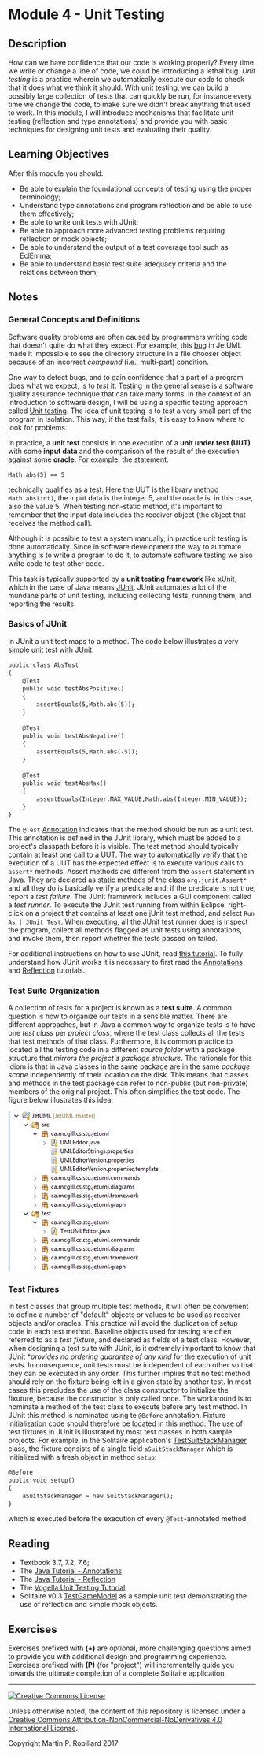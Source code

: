 # Module 4 - Unit Testing

## Description

How can we have confidence that our code is working properly? Every time we write or change a line of code, we could be introducing a lethal bug. *Unit testing* is a practice wherein we automatically execute our code to check that it does what we think it should. With unit testing, we can build a possibly large collection of tests that can quickly be run, for instance every time we change the code, to make sure we didn't break anything that used to work. In this module, I will introduce mechanisms that facilitate unit testing (reflection and type annotations) and provide you with basic techniques for designing unit tests and evaluating their quality.

## Learning Objectives

After this module you should:

* Be able to explain the foundational concepts of testing using the proper terminology;
* Understand type annotations and program reflection and be able to use them effectively;
* Be able to write unit tests with JUnit;
* Be able to approach more advanced testing problems requiring reflection or mock objects;
* Be able to understand the output of a test coverage tool such as EclEmma;
* Be able to understand basic test suite adequacy criteria and the relations between them;

## Notes

### General Concepts and Definitions

Software quality problems are often caused by programmers writing code that doesn't quite do what they expect. For example, this [bug](https://github.com/prmr/JetUML/issues/188) in JetUML made it impossible to see the directory structure in a file chooser object because of an incorrect *compound* (i.e., multi-part) condition.

One way to detect bugs, and to gain confidence that a part of a program does what we expect, is to *test* it. [Testing](https://en.wikipedia.org/wiki/Software_testing) in the general sense is a software quality assurance technique that can take many forms. In the context of an introduction to software design, I will be using a specific testing approach called [Unit testing](https://en.wikipedia.org/wiki/Unit_testing). The idea of unit testing is to test a very small part of the program in isolation. This way, if the test fails, it is easy to know where to look for problems.

In practice, a **unit test** consists in one execution of a **unit under test (UUT)** with some **input data** and the comparison of the result of the execution against some **oracle**. For example, the statement:

```
Math.abs(5) == 5
```

technically qualifies as a test. Here the UUT is the library method `Math.abs(int)`, the input data is the integer 5, and the oracle is, in this case, also the value 5. When testing non-static method, it's important to remember that the input data includes the receiver object (the object that receives the method call).

Although it is possible to test a system manually, in practice unit testing is done automatically. Since in software development the way to automate anything is to write a program to do it, to automate software testing we also write code to test other code. 

This task is typically supported by a **unit testing framework** like [xUnit](https://en.wikipedia.org/wiki/XUnit), which in the case of Java means [JUnit](https://en.wikipedia.org/wiki/JUnit). JUnit automates a lot of the mundane parts of unit testing, including collecting tests, running them, and reporting the results.

### Basics of JUnit

In JUnit a unit test maps to a method. The code below illustrates a very simple unit test with JUnit.

```
public class AbsTest
{
	@Test
	public void testAbsPositive()
	{
		assertEquals(5,Math.abs(5));
	}
	
	@Test
	public void testAbsNegative()
	{
		assertEquals(5,Math.abs(-5));
	}
	
	@Test
	public void testAbsMax()
	{
		assertEquals(Integer.MAX_VALUE,Math.abs(Integer.MIN_VALUE));
	}
}
```

The `@Test` [Annotation](https://docs.oracle.com/javase/tutorial/java/annotations/index.html) indicates that the method should be run as a unit test. This annotation is defined in the JUnit library, which must be added to a project's classpath before it is visible. The test method should typically contain at least one call to a UUT. The way to automatically verify that the execution of a UUT has the expected effect is to execute various calls to `assert*` methods. Assert methods are different from the `assert` statement in Java. They are declared as static methods of the class `org.junit.Assert*` and all they do is basically verify a predicate and, if the predicate is not true, report a *test failure*. The JUnit framework includes a GUI component called a *test runner*. To execute the JUnit test running from within Eclipse, right-click on a project that contains at least one jUnit test method, and select `Run As | JUnit Test`. When executing, all the JUnit test runner does is inspect the program, collect all methods flagged as unit tests using annotations, and invoke them, then report whether the tests passed on failed.

For additional instructions on how to use JUnit, read [this tutorial](http://www.vogella.com/tutorials/JUnit/article.htm). To fully understand how JUnit works it is necessary to first read the [Annotations](https://docs.oracle.com/javase/tutorial/java/annotations/index.html) and [Reflection](https://docs.oracle.com/javase/tutorial/reflect/) tutorials.

### Test Suite Organization

A collection of tests for a project is known as a **test suite**. A common question is how to organize our tests in a sensible matter. There are different approaches, but in Java a common way to organize tests is to have one *test class* per *project class*, where the test class collects all the tests that test methods of that class. Furthermore, it is common practice to located all the testing code in a different *source folder* with a package structure that *mirrors the project's package structure*. The rationale for this idiom is that in Java classes in the same package are in the same *package scope* independently of their location on the disk. This means that classes and methods in the test package can refer to non-public (but non-private) members of the original project. This often simplifies the test code. The figure below illustrates this idea.

![Test Suite Organization](figures/m04-TestSuiteOrganization.png)

### Test Fixtures

In test classes that group multiple test methods, it will often be convenient to define a number of "default" objects or values to be used as receiver objects and/or oracles. This practice will avoid the duplication of setup code in each test method. Baseline objects used for testing are often referred to as a *test fixture*, and declared as fields of a test class. However, when designing a test suite with JUnit, is it extremely important to know that JUnit **provides no ordering guarantee of any kind* for the execution of unit tests. In consequence, unit tests must be independent of each other so that they can be executed in any order. This further implies that no test method should rely on the fixture being left in a given state by another test. In most cases this precludes the use of the class constructor to initialize the fixuture, because the constructor is only called once. The workaround is to nominate a method of the test class to execute before any test method. In JUnit this method is nominated using te `@Before` annotation. Fixture initialization code should therefore be located in this method. The use of test fixtures in JUnit is illustrated by most test classes in both sample projects. For example, in the Solitaire application's [TestSuitStackManager](https://github.com/prmr/Solitaire/blob/master/test/ca/mcgill/cs/stg/solitaire/model/TestSuitStackManager.java) class, the fixture consists of a single field `aSuitStackManager` which is initialized with a fresh object in method `setup`:

```
@Before
public void setup()
{
	aSuitStackManager = new SuitStackManager();
}
```

which is executed before the execution of every `@Test`-annotated method.

## Reading

* Textbook 3.7, 7.2, 7.6;
* The [Java Tutorial - Annotations](https://docs.oracle.com/javase/tutorial/java/annotations/index.html)
* The [Java Tutorial - Reflection](https://docs.oracle.com/javase/tutorial/reflect/)
* The [Vogella Unit Testing Tutorial](http://www.vogella.com/tutorials/JUnit/article.html)
* Solitaire v0.3 [TestGameModel](https://github.com/prmr/Solitaire/blob/v0.3/test/ca/mcgill/cs/stg/solitaire/model/TestGameModel.java) as a sample unit test demonstrating the use of reflection and simple mock objects.

## Exercises

Exercises prefixed with **(+)** are optional, more challenging questions aimed to provide you with additional design and programming experience. Exercises prefixed with **(P)** (for "project") will incrementally guide you towards the ultimate completion of a complete Solitaire application.

---

<a rel="license" href="http://creativecommons.org/licenses/by-nc-nd/4.0/"><img alt="Creative Commons License" style="border-width:0" src="https://i.creativecommons.org/l/by-nc-nd/4.0/88x31.png" /></a>

Unless otherwise noted, the content of this repository is licensed under a <a rel="license" href="http://creativecommons.org/licenses/by-nc-nd/4.0/">Creative Commons Attribution-NonCommercial-NoDerivatives 4.0 International License</a>. 

Copyright Martin P. Robillard 2017